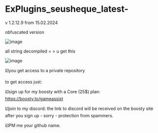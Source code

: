 # ExPlugins_seusheque_latest-
v 1.2.12.9 from 15.02.2024

obfuscated version

![image](https://github.com/vlaskinarita/ExPlugins_seusheque_latest/assets/120003563/24773f0e-f602-411f-a0e0-8f77510057f5)

all string decompiled  = > u get this

![image](https://github.com/vlaskinarita/ExPlugins_seusheque_latest/assets/120003563/6901d309-62d9-4456-b653-5b4cf9d73ae9)


☑️you get access to a private repository

to get access just:

☑️sign up for my boosty with a Core (25$) plan: https://boosty.to/gameassist

☑️join to my discord: the link to discord will be received on the boosty site after you sign up - sorry - protection from spammers.

☑️PM me your github name.
